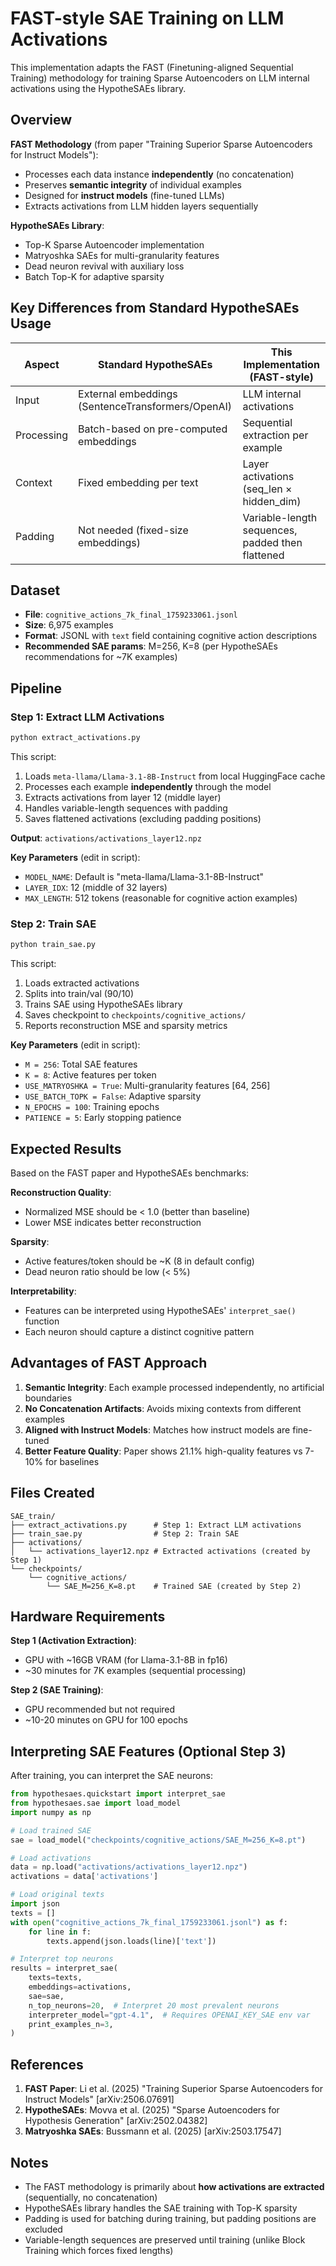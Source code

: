 # FAST-style SAE Training on LLM Activations

This implementation adapts the FAST (Finetuning-aligned Sequential Training) methodology for training Sparse Autoencoders on LLM internal activations using the HypotheSAEs library.

## Overview

**FAST Methodology** (from paper "Training Superior Sparse Autoencoders for Instruct Models"):
- Processes each data instance **independently** (no concatenation)
- Preserves **semantic integrity** of individual examples
- Designed for **instruct models** (fine-tuned LLMs)
- Extracts activations from LLM hidden layers sequentially

**HypotheSAEs Library**:
- Top-K Sparse Autoencoder implementation
- Matryoshka SAEs for multi-granularity features
- Dead neuron revival with auxiliary loss
- Batch Top-K for adaptive sparsity

## Key Differences from Standard HypotheSAEs Usage

| Aspect | Standard HypotheSAEs | This Implementation (FAST-style) |
|--------|---------------------|----------------------------------|
| Input | External embeddings (SentenceTransformers/OpenAI) | LLM internal activations |
| Processing | Batch-based on pre-computed embeddings | Sequential extraction per example |
| Context | Fixed embedding per text | Layer activations (seq_len × hidden_dim) |
| Padding | Not needed (fixed-size embeddings) | Variable-length sequences, padded then flattened |

## Dataset

- **File**: `cognitive_actions_7k_final_1759233061.jsonl`
- **Size**: 6,975 examples
- **Format**: JSONL with `text` field containing cognitive action descriptions
- **Recommended SAE params**: M=256, K=8 (per HypotheSAEs recommendations for ~7K examples)

## Pipeline

### Step 1: Extract LLM Activations

```bash
python extract_activations.py
```

This script:
1. Loads `meta-llama/Llama-3.1-8B-Instruct` from local HuggingFace cache
2. Processes each example **independently** through the model
3. Extracts activations from layer 12 (middle layer)
4. Handles variable-length sequences with padding
5. Saves flattened activations (excluding padding positions)

**Output**: `activations/activations_layer12.npz`

**Key Parameters** (edit in script):
- `MODEL_NAME`: Default is "meta-llama/Llama-3.1-8B-Instruct"
- `LAYER_IDX`: 12 (middle of 32 layers)
- `MAX_LENGTH`: 512 tokens (reasonable for cognitive action examples)

### Step 2: Train SAE

```bash
python train_sae.py
```

This script:
1. Loads extracted activations
2. Splits into train/val (90/10)
3. Trains SAE using HypotheSAEs library
4. Saves checkpoint to `checkpoints/cognitive_actions/`
5. Reports reconstruction MSE and sparsity metrics

**Key Parameters** (edit in script):
- `M = 256`: Total SAE features
- `K = 8`: Active features per token
- `USE_MATRYOSHKA = True`: Multi-granularity features [64, 256]
- `USE_BATCH_TOPK = False`: Adaptive sparsity
- `N_EPOCHS = 100`: Training epochs
- `PATIENCE = 5`: Early stopping patience

## Expected Results

Based on the FAST paper and HypotheSAEs benchmarks:

**Reconstruction Quality**:
- Normalized MSE should be < 1.0 (better than baseline)
- Lower MSE indicates better reconstruction

**Sparsity**:
- Active features/token should be ~K (8 in default config)
- Dead neuron ratio should be low (< 5%)

**Interpretability**:
- Features can be interpreted using HypotheSAEs' `interpret_sae()` function
- Each neuron should capture a distinct cognitive pattern

## Advantages of FAST Approach

1. **Semantic Integrity**: Each example processed independently, no artificial boundaries
2. **No Concatenation Artifacts**: Avoids mixing contexts from different examples
3. **Aligned with Instruct Models**: Matches how instruct models are fine-tuned
4. **Better Feature Quality**: Paper shows 21.1% high-quality features vs 7-10% for baselines

## Files Created

```
SAE_train/
├── extract_activations.py      # Step 1: Extract LLM activations
├── train_sae.py                # Step 2: Train SAE
├── activations/
│   └── activations_layer12.npz # Extracted activations (created by Step 1)
└── checkpoints/
    └── cognitive_actions/
        └── SAE_M=256_K=8.pt    # Trained SAE (created by Step 2)
```

## Hardware Requirements

**Step 1 (Activation Extraction)**:
- GPU with ~16GB VRAM (for Llama-3.1-8B in fp16)
- ~30 minutes for 7K examples (sequential processing)

**Step 2 (SAE Training)**:
- GPU recommended but not required
- ~10-20 minutes on GPU for 100 epochs

## Interpreting SAE Features (Optional Step 3)

After training, you can interpret the SAE neurons:

```python
from hypothesaes.quickstart import interpret_sae
from hypothesaes.sae import load_model
import numpy as np

# Load trained SAE
sae = load_model("checkpoints/cognitive_actions/SAE_M=256_K=8.pt")

# Load activations
data = np.load("activations/activations_layer12.npz")
activations = data['activations']

# Load original texts
import json
texts = []
with open("cognitive_actions_7k_final_1759233061.jsonl") as f:
    for line in f:
        texts.append(json.loads(line)['text'])

# Interpret top neurons
results = interpret_sae(
    texts=texts,
    embeddings=activations,
    sae=sae,
    n_top_neurons=20,  # Interpret 20 most prevalent neurons
    interpreter_model="gpt-4.1",  # Requires OPENAI_KEY_SAE env var
    print_examples_n=3,
)
```

## References

1. **FAST Paper**: Li et al. (2025) "Training Superior Sparse Autoencoders for Instruct Models" [arXiv:2506.07691]
2. **HypotheSAEs**: Movva et al. (2025) "Sparse Autoencoders for Hypothesis Generation" [arXiv:2502.04382]
3. **Matryoshka SAEs**: Bussmann et al. (2025) [arXiv:2503.17547]

## Notes

- The FAST methodology is primarily about **how activations are extracted** (sequentially, no concatenation)
- HypotheSAEs library handles the SAE training with Top-K sparsity
- Padding is used for batching during training, but padding positions are excluded
- Variable-length sequences are preserved until training (unlike Block Training which forces fixed lengths)
